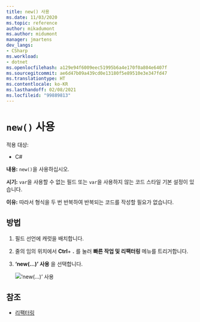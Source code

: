 ```yaml
---
title: new() 사용
ms.date: 11/03/2020
ms.topic: reference
author: mikadumont
ms.author: midumont
manager: jmartens
dev_langs:
- CSharp
ms.workload:
- dotnet
ms.openlocfilehash: a129e94f6009eec51995b6a4e170f0a804e6407f
ms.sourcegitcommit: ae6d47b09a439cd0e13180f5e89510e3e347fd47
ms.translationtype: HT
ms.contentlocale: ko-KR
ms.lasthandoff: 02/08/2021
ms.locfileid: "99889813"
---
```

# <a name="use-new"></a>`new()` 사용

적용 대상:

- C#

**내용:** `new()`을 사용하십시오.

**시기:** `var`을 사용할 수 없는 필드 또는 `var`을 사용하지 않는 코드 스타일 기본 설정이 있습니다.

**이유:** 따라서 형식을 두 번 반복하여 반복되는 코드를 작성할 필요가 없습니다.

## <a name="how-to"></a>방법

1. 필드 선언에 캐럿을 배치합니다.

2. 줄의 임의 위치에서 **Ctrl**+ **.** 를 눌러 **빠른 작업 및 리팩터링** 메뉴를 트리거합니다.

3. **‘new(...)’ 사용** 을 선택합니다.

    ![‘new(...)’ 사용](media/use-new.png)

## <a name="see-also"></a>참조

- [리팩터링](../refactoring-in-visual-studio.md)
